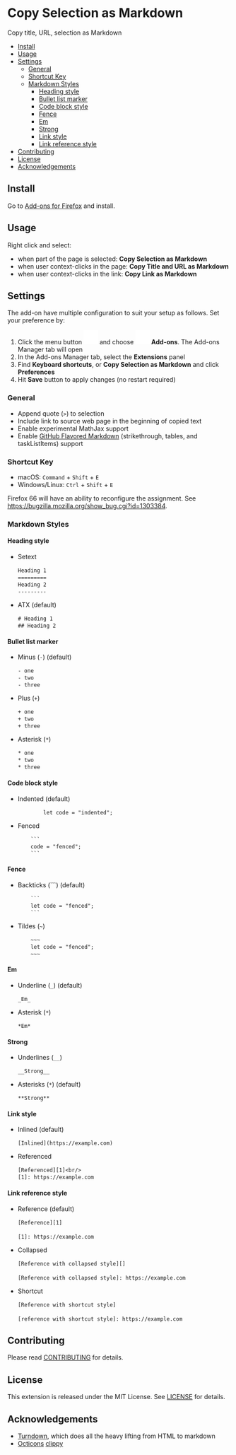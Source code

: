 # Copy Selection as Markdown

Copy title, URL, selection as Markdown

- [Install](#install)
- [Usage](#usage)
- [Settings](#settings)
  - [General](#general)
  - [Shortcut Key](#shortcut-key)
  - [Markdown Styles](#markdown-styles)
    - [Heading style](#heading-style)
    - [Bullet list marker](#bullet-list-marker)
    - [Code block style](#code-block-style)
    - [Fence](#fence)
    - [Em](#em)
    - [Strong](#strong)
    - [Link style](#link-style)
    - [Link reference style](#link-reference-style)
- [Contributing](#contributing)
- [License](#license)
- [Acknowledgements](#acknowledgements)

## Install

Go to [Add-ons for Firefox](https://addons.mozilla.org/en-US/firefox/addon/copy-selection-as-markdown/) and install.

## Usage

Right click and select:

- when part of the page is selected: **Copy Selection as Markdown**
- when user context-clicks in the page: **Copy Title and URL as Markdown**
- when user context-clicks in the link: **Copy Link as Markdown**

## Settings

The add-on have multiple configuration to suit your setup as follows. Set your preference by:

1. Click the menu button ![](images/menu.svg) and choose ![](images/extensionGeneric-16.svg) **Add-ons**. The Add-ons Manager tab will open
2. In the Add-ons Manager tab, select the **Extensions** panel
3. Find **Keyboard shortcuts**, or **Copy Selection as Markdown** and click **Preferences**
4. Hit **Save** button to apply changes (no restart required)

### General

- Append quote (<code>&gt;</code>) to selection
- Include link to source web page in the beginning of copied text
- Enable experimental MathJax support
- Enable <a href="https://github.github.com/gfm/">GitHub Flavored Markdown</a> (strikethrough, tables, and taskListItems) support

### Shortcut Key

- macOS: `Command` + `Shift` + `E`
- Windows/Linux: `Ctrl` + `Shift` + `E`

Firefox 66 will have an ability to reconfigure the assignment. See https://bugzilla.mozilla.org/show_bug.cgi?id=1303384.

### Markdown Styles

#### Heading style

- Setext
  ```
  Heading 1
  =========
  Heading 2
  ---------
  ```
- ATX (default)
  ```
  # Heading 1
  ## Heading 2
  ```

#### Bullet list marker

- Minus (`-`) (default)
  ```
  - one
  - two
  - three
  ```
- Plus (`+`)
  ```
  + one
  + two
  + three
  ```
- Asterisk (`*`)
  ```
  * one
  * two
  * three
  ```

#### Code block style

- Indented (default)
  ```
          let code = "indented";
  ```
- Fenced
  ````
      ```
      code = "fenced";
      ```
  ````

#### Fence

- Backticks (```) (default)
  ````
      ```
      let code = "fenced";
      ```
  ````
- Tildes (`~`)
  ```
      ~~~
      let code = "fenced";
      ~~~
  ```

#### Em

- Underline (`_`) (default)
  ```
  _Em_
  ```
- Asterisk (`*`)
  ```
  *Em*
  ```

#### Strong

- Underlines (`__`)
  ```
  __Strong__
  ```
- Asterisks (`*`) (default)
  ```
  **Strong**
  ```

#### Link style

- Inlined (default)
  ```
  [Inlined](https://example.com)
  ```
- Referenced
  ```
  [Referenced][1]<br/>
  [1]: https://example.com
  ```

#### Link reference style

- Reference (default)

  ```
  [Reference][1]

  [1]: https://example.com
  ```

- Collapsed

  ```
  [Reference with collapsed style][]

  [Reference with collapsed style]: https://example.com
  ```

- Shortcut

  ```
  [Reference with shortcut style]

  [reference with shortcut style]: https://example.com
  ```

## Contributing

Please read [CONTRIBUTING](CONTRIBUTING.md) for details.

## License

This extension is released under the MIT License. See [LICENSE](LICENSE) for details.

## Acknowledgements

- [Turndown](https://github.com/domchristie/turndown), which does all the heavy lifting from HTML to markdown
- [Octicons](https://octicons.github.com/) [clippy](https://octicons.github.com/icon/clippy/)
